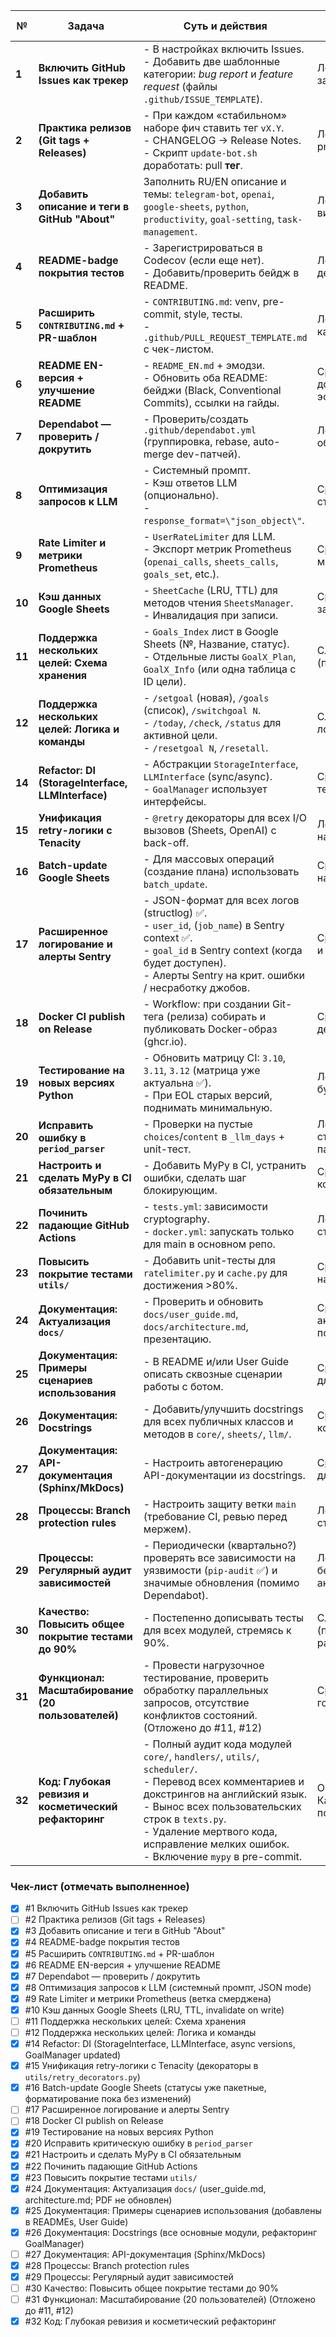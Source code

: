 | №      | Задача                                                            | Суть и действия                                                                                                                               | Почему важно / лёгкость                                                    |
| ------ | ----------------------------------------------------------------- | --------------------------------------------------------------------------------------------------------------------------------------------- | -------------------------------------------------------------------------- |
| **1**  | **Включить GitHub Issues как трекер**                             | - В настройках включить Issues.<br>- Добавить две шаблонные категории: *bug report* и *feature request* (файлы `.github/ISSUE_TEMPLATE`).         | Легко; фиксирует задачи.                                                   |
| **2**  | **Практика релизов (Git tags + Releases)**                        | - При каждом «стабильном» наборе фич ставить тег `vX.Y`.<br>- CHANGELOG → Release Notes.<br>- Скрипт `update-bot.sh` доработать: pull **тег**. | Легко; надёжный prod-деплой.                                               |
| **3**  | **Добавить описание и теги в GitHub \"About\"**                     | Заполнить RU/EN описание и темы: `telegram-bot`, `openai`, `google-sheets`, `python`, `productivity`, `goal-setting`, `task-management`.      | Легко; улучшает видимость.                                                 |
| **4**  | **README-badge покрытия тестов**                                  | - Зарегистрироваться в Codecov (если еще нет).<br>- Добавить/проверить бейдж в README.                                                            | Легко; мотивирует держать 80%+.                                           |
| **5**  | **Расширить `CONTRIBUTING.md` + PR-шаблон**                       | - `CONTRIBUTING.md`: venv, pre-commit, style, тесты.<br>- `.github/PULL_REQUEST_TEMPLATE.md` с чек-листом.                                          | Легко; улучшает качество PR.                                               |
| **6**  | **README EN-версия + улучшение README**                           | - `README_EN.md` + эмодзи.<br>- Обновить оба README: бейджи (Black, Conventional Commits), ссылки на гайды.                                     | Средне; доступность, эстетика.                                           |
| **7**  | **Dependabot — проверить / докрутить**                            | - Проверить/создать `.github/dependabot.yml` (группировка, rebase, auto-merge dev-патчей).                                                       | Легко; ускорит обновления.                                                 |
| **8**  | **Оптимизация запросов к LLM**                                    | - Системный промпт.<br>- Кэш ответов LLM (опционально).<br>- `response_format=\"json_object\"`.                                                            | Средне; качество/стоимость LLM.                                          |
| **9**  | **Rate Limiter и метрики Prometheus**                             | - `UserRateLimiter` для LLM.<br>- Экспорт метрик Prometheus (`openai_calls`, `sheets_calls`, `goals_set`, etc.).                                 | Средне; защита API, мониторинг.                                            |
| **10** | **Кэш данных Google Sheets**                                      | - `SheetCache` (LRU, TTL) для методов чтения `SheetsManager`.<br>- Инвалидация при записи.                                                               | Средне; снижает задержки.                                                  |
| **11** | **Поддержка нескольких целей: Схема хранения**                    | - `Goals_Index` лист в Google Sheets (№, Название, статус).<br>- Отдельные листы `GoalX_Plan`, `GoalX_Info` (или одна таблица с ID цели).        | Сложно (проектирование).                                                   |
| **12** | **Поддержка нескольких целей: Логика и команды**                  | - `/setgoal` (новая), `/goals` (список), `/switchgoal N`.<br>- `/today`, `/check`, `/status` для активной цели.<br>- `/resetgoal N`, `/resetall`.     | Сложно (бизнес-логика).                                                    |
| **14** | **Refactor: DI (StorageInterface, LLMInterface)**                 | - Абстракции `StorageInterface`, `LLMInterface` (sync/async).<br>- `GoalManager` использует интерфейсы.                                            | Средне; гибкость, тестируемость.                                           |
| **15** | **Унификация retry-логики с Tenacity**                            | - `@retry` декораторы для всех I/O вызовов (Sheets, OpenAI) с back-off.                                                                     | Легко; повышает надёжность.                                                |
| **16** | **Batch-update Google Sheets**                                    | - Для массовых операций (создание плана) использовать `batch_update`.                                                                           | Средне; снижает нагрузку API.                                              |
| **17** | **Расширенное логирование и алерты Sentry**                       | - JSON-формат для всех логов (structlog) ✅.<br>- `user_id`, (`job_name`) в Sentry context ✅.<br>- `goal_id` в Sentry context (когда будет доступен).<br>- Алерты Sentry на крит. ошибки / несработку джобов. | Средне; поддержка и отладка.                                               |
| **18** | **Docker CI publish on Release**                                  | - Workflow: при создании Git-тега (релиза) собирать и публиковать Docker-образ (ghcr.io).                                                       | Средне; упрощает деплой.                                                   |
| **19** | **Тестирование на новых версиях Python**                          | - Обновить матрицу CI: `3.10`, `3.11`, `3.12` (матрица уже актуальна ✅).<br>- При EOL старых версий, поднимать минимальную.                                  | Легко; подготовка к будущему.                                              |
| **20** | **Исправить ошибку в `period_parser`**                            | - Проверки на пустые `choices`/`content` в `_llm_days` + unit-тест.                                                                            | Легко; стабильность LLM парсера.                                           |
| **21** | **Настроить и сделать MyPy в CI обязательным**                     | - Добавить MyPy в CI, устранить ошибки, сделать шаг блокирующим.                                                                               | Средне; качество кода.                                                     |
| **22** | **Починить падающие GitHub Actions**                                | - `tests.yml`: зависимости cryptography.<br>- `docker.yml`: запускать только для main в основном репо.                                          | Легко; стабильность CI.                                                    |
| **23** | **Повысить покрытие тестами `utils/`**                            | - Добавить unit-тесты для `ratelimiter.py` и `cache.py` для достижения >80%.                                                                  | Средне; повышение надежности.                                              |
| **24** | **Документация: Актуализация `docs/`**                            | - Проверить и обновить `docs/user_guide.md`, `docs/architecture.md`, презентацию.                                                              | Средне; актуальность для пользователей.                                     |
| **25** | **Документация: Примеры сценариев использования**                 | - В README и/или User Guide описать сквозные сценарии работы с ботом.                                                                           | Средне; понятность для пользователей.                                      |
| **26** | **Документация: Docstrings**                                      | - Добавить/улучшить docstrings для всех публичных классов и методов в `core/`, `sheets/`, `llm/`.                                                  | Средне; понятность кода.                                                   |
| **27** | **Документация: API-документация (Sphinx/MkDocs)**                | - Настроить автогенерацию API-документации из docstrings.                                                                                       | Средне-сложно; для разработчиков.                                         |
| **28** | **Процессы: Branch protection rules**                             | - Настроить защиту ветки `main` (требование CI, ревью перед мержем).                                                                          | Легко; стабильность `main`.                                                |
| **29** | **Процессы: Регулярный аудит зависимостей**                       | - Периодически (квартально?) проверять все зависимости на уязвимости (`pip-audit` ✅) и значимые обновления (помимо Dependabot).                               | Легко; безопасность, актуальность.                                        |
| **30** | **Качество: Повысить общее покрытие тестами до 90%**              | - Постепенно дописывать тесты для всех модулей, стремясь к 90%.                                                                              | Сложно (постоянная работа).                                                |
| **31** | **Функционал: Масштабирование (20 пользователей)**                | - Провести нагрузочное тестирование, проверить обработку параллельных запросов, отсутствие конфликтов состояний. (Отложено до #11, #12)                                  | Средне-сложно; готовность к росту.                                         |
| **32** | **Код: Глубокая ревизия и косметический рефакторинг** | - Полный аудит кода модулей `core/`, `handlers/`, `utils/`, `scheduler/`.<br>- Перевод всех комментариев и докстрингов на английский язык.<br>- Вынос всех пользовательских строк в `texts.py`.<br>- Удаление мертвого кода, исправление мелких ошибок.<br>- Включение `mypy` в pre-commit. | Очень важно; Качество кода, поддерживаемость. |

### Чек-лист (отмечать выполненное)

- [x] #1 Включить GitHub Issues как трекер
- [ ] #2 Практика релизов (Git tags + Releases)
- [x] #3 Добавить описание и теги в GitHub "About"
- [x] #4 README-badge покрытия тестов
- [x] #5 Расширить `CONTRIBUTING.md` + PR-шаблон
- [x] #6 README EN-версия + улучшение README
- [x] #7 Dependabot — проверить / докрутить
- [x] #8 Оптимизация запросов к LLM (системный промпт, JSON mode)
- [x] #9 Rate Limiter и метрики Prometheus (ветка смерджена)
- [x] #10 Кэш данных Google Sheets (LRU, TTL, invalidate on write)
- [ ] #11 Поддержка нескольких целей: Схема хранения
- [ ] #12 Поддержка нескольких целей: Логика и команды
- [x] #14 Refactor: DI (StorageInterface, LLMInterface, async versions, GoalManager updated)
- [x] #15 Унификация retry-логики с Tenacity (декораторы в `utils/retry_decorators.py`)
- [x] #16 Batch-update Google Sheets (статусы уже пакетные, форматирование пока без изменений)
- [ ] #17 Расширенное логирование и алерты Sentry
- [ ] #18 Docker CI publish on Release
- [x] #19 Тестирование на новых версиях Python
- [x] #20 Исправить критическую ошибку в `period_parser`
- [x] #21 Настроить и сделать MyPy в CI обязательным
- [x] #22 Починить падающие GitHub Actions
- [x] #23 Повысить покрытие тестами `utils/`
- [x] #24 Документация: Актуализация `docs/` (user_guide.md, architecture.md; PDF не обновлен)
- [x] #25 Документация: Примеры сценариев использования (добавлены в READMEs, User Guide)
- [x] #26 Документация: Docstrings (все основные модули, рефакторинг GoalManager)
- [ ] #27 Документация: API-документация (Sphinx/MkDocs)
- [x] #28 Процессы: Branch protection rules
- [x] #29 Процессы: Регулярный аудит зависимостей
- [ ] #30 Качество: Повысить общее покрытие тестами до 90%
- [ ] #31 Функционал: Масштабирование (20 пользователей) (Отложено до #11, #12)
- [x] #32 Код: Глубокая ревизия и косметический рефакторинг